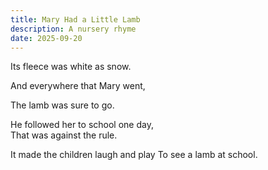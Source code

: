 ```yaml
---
title: Mary Had a Little Lamb
description: A nursery rhyme
date: 2025-09-20
---
```


Its fleece was white as snow.  

And everywhere that Mary went, 

&Tab; The lamb was sure to go.    

He followed her to school one day,  
   That was against the rule.  

It made the children laugh and play
   To see a lamb at school.  